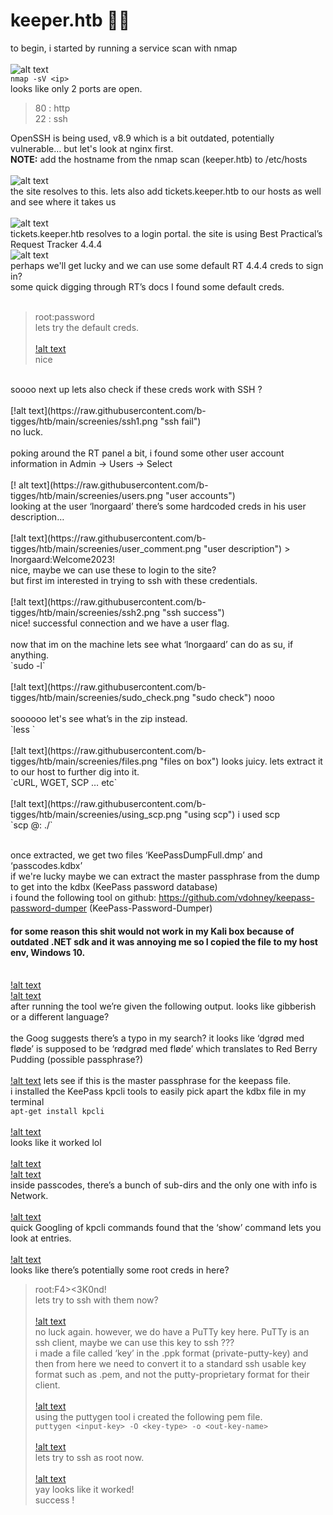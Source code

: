 # keeper.htb 🐱‍👤

to begin, i started by running a service scan with nmap <br><br>
![alt text](https://raw.githubusercontent.com/b-tigges/htb/main/screenies/nmap.png "initial nmap scan")<br>
`nmap -sV <ip>` <br>
looks like only 2 ports are open. <br>
> 80 : http <br>
> 22 : ssh <br>


OpenSSH is being used, v8.9 which is a bit outdated, potentially vulnerable… but let's look at nginx first. <br>
**NOTE:** add the hostname from the nmap scan (keeper.htb) to /etc/hosts <br><br>
![alt text](https://raw.githubusercontent.com/b-tigges/htb/main/screenies/website.png "website langing page")<br>
the site resolves to this. lets also add tickets.keeper.htb to our hosts as well and see where it takes us <br><br>
![alt text](https://raw.githubusercontent.com/b-tigges/htb/main/screenies/login_portal.png "login portal")<br>
tickets.keeper.htb resolves to a login portal. the site is using Best Practical’s Request Tracker 4.4.4 <br>
![alt text](https://raw.githubusercontent.com/b-tigges/htb/main/screenies/wiki_page.png "RT documentation")<br>
perhaps we'll get lucky and we can use some default RT 4.4.4 creds to sign in? <br>
some quick digging through RT’s docs I found some default creds. <br><br>
> root:password <br>
lets try the default creds. <br><br>
[!alt text](https://raw.githubusercontent.com/b-tigges/htb/main/screenies/login_as_root.png "default creds") <br>
nice <br>
<br>
soooo next up lets also check if these creds work with SSH ? <br><br>
[!alt text](https://raw.githubusercontent.com/b-tigges/htb/main/screenies/ssh1.png "ssh fail") <br>
no luck. <br>
<br>
poking around the RT panel a bit, i found some other user account information in Admin -> Users -> Select <br><br>
[! alt text](https://raw.githubusercontent.com/b-tigges/htb/main/screenies/users.png "user accounts") <br>
looking at the user ‘lnorgaard’ there’s some hardcoded creds in his user description… <br><br>
[!alt text](https://raw.githubusercontent.com/b-tigges/htb/main/screenies/user_comment.png "user description")
> lnorgaard:Welcome2023! <br>
nice, maybe we can use these to login to the site? <br>
but first im interested in trying to ssh with these credentials. <br><br>
[!alt text](https://raw.githubusercontent.com/b-tigges/htb/main/screenies/ssh2.png "ssh success") <br>
nice! successful connection and we have a user flag. <br>
<br>
now that im on the machine lets see what ‘lnorgaard’ can do as su, if anything. <br>
`sudo -l` <br><br>
[!alt text](https://raw.githubusercontent.com/b-tigges/htb/main/screenies/sudo_check.png "sudo check")
nooo <br>
<br>
soooooo let's see what’s in the zip instead. <br>
`less <file>` <br><br>
[!alt text](https://raw.githubusercontent.com/b-tigges/htb/main/screenies/files.png "files on box")
looks juicy. lets extract it to our host to further dig into it. <br>
`cURL, WGET, SCP … etc` <br><br>
[!alt text](https://raw.githubusercontent.com/b-tigges/htb/main/screenies/using_scp.png "using scp")
i used scp <br>
`scp <user>@<ip>:<file> ./<out-file>` <br><br>

once extracted, we get two files ‘KeePassDumpFull.dmp’ and ‘passcodes.kdbx’ <br>
if we're lucky maybe we can extract the master passphrase from the dump to get into the kdbx (KeePass password database) <br>
i found the following tool on github: https://github.com/vdohney/keepass-password-dumper (KeePass-Password-Dumper) <br>
#### for some reason this shit would not work in my Kali box because of outdated .NET sdk and it was annoying me so I copied the file to my host env, Windows 10. <br><br>
[!alt text](https://raw.githubusercontent.com/b-tigges/htb/main/screenies/keepass_crack1.png "using keepass dumper") <br>
[!alt text](https://raw.githubusercontent.com/b-tigges/htb/main/screenies/keepass_crack2.png "using keepass dumper") <br>
after running the tool we’re given the following output. looks like gibberish or a different language? <br>
<br>
the Goog suggests there’s a typo in my search? it looks like ‘dgrød med fløde’ is supposed to be ‘rødgrød med fløde’ which translates to Red Berry Pudding (possible passphrase?) <br><br>
[!alt text](https://raw.githubusercontent.com/b-tigges/htb/main/screenies/google1.png  "google results")
lets see if this is the master passphrase for the keepass file. <br>
i installed the KeePass kpcli tools to easily pick apart the kdbx file in my terminal <br>
`apt-get install kpcli` <br><br>
[!alt text](https://raw.githubusercontent.com/b-tigges/htb/main/screenies/kpcli.png "kpcli usage") <br>
looks like it worked lol <br><br>
[!alt text](https://raw.githubusercontent.com/b-tigges/htb/main/screenies/kpcli2.png "kpcli") <br>
[!alt text](https://raw.githubusercontent.com/b-tigges/htb/main/screenies/kpcli3.png "more kpcli") <br>
inside passcodes, there’s a bunch of sub-dirs and the only one with info is Network. <br><br>
[!alt text](https://raw.githubusercontent.com/b-tigges/htb/main/screenies/kpcli4.png "more more kpcli") <br>
quick Googling of kpcli commands found that the ‘show’ command lets you look at entries. <br><br>
[!alt text](https://raw.githubusercontent.com/b-tigges/htb/main/screenies/kpcli5.png "juicy stuff") <br>
looks like there’s potentially some root creds in here? <br>
> root:F4><3K0nd! <br>
lets try to ssh with them now? <br><br>
[!alt text](https://raw.githubusercontent.com/b-tigges/htb/main/screenies/ssh3.png "ssh fail again") <br>
no luck again. however, we do have a PuTTy key here. PuTTy is an ssh client, maybe we can use this key to ssh ??? <br>
i made a file called ‘key’ in the .ppk format (private-putty-key) and then from here we need to convert it to a standard ssh usable key format such as .pem, and not the putty-proprietary format for their client. <br><br>
[!alt text](https://raw.githubusercontent.com/b-tigges/htb/main/screenies/key_making.png "epic ssh key") <br>
using the puttygen tool i created the following pem file.<br>
`puttygen <input-key> -O <key-type> -o <out-key-name>` <br><br>
[!alt text](https://raw.githubusercontent.com/b-tigges/htb/main/screenies/puttygen.png "new pem") <br>
lets try to ssh as root now. <br><br>
[!alt text](https://raw.githubusercontent.com/b-tigges/htb/main/screenies/ssh5.png "root") <br>
yay looks like it worked! <br>
success !
